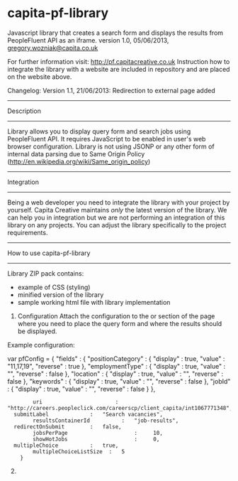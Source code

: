 capita-pf-library
================

Javascript library that creates a search form and displays the results from PeopleFluent API as an iframe.
version 1.0, 05/06/2013, gregory.wozniak@capita.co.uk

For further information visit: http://pf.capitacreative.co.uk
Instruction how to integrate the library with a website are included in repository and are placed on the website above.

Changelog:
  Version 1.1, 21/06/2013: Redirection to external page added    



* * * * * * * * * * * * * * * * 
Description
* * * * * * * * * * * * * * * * 

Library allows you to display query form and search jobs using PeopleFluent API. 
It requires JavaScript to be enabled in user's web browser configuration. 
Library is not using JSONP or any other form of internal data parsing due to Same Origin Policy (http://en.wikipedia.org/wiki/Same_origin_policy)

* * * * * * * * * * * * * * * * 
Integration
* * * * * * * * * * * * * * * * 

Being a web developer you need to integrate the library with your project by yourself. 
Capita Creative maintains *only* the latest version of the library.
We can help you in integration but we are not performing an integration of this library on any projects.
You can adjust the library specifically to the project requirements.

* * * * * * * * * * * * * * * * 
How to use capita-pf-library
* * * * * * * * * * * * * * * * 

Library ZIP pack contains:
- example of CSS (styling)
- minified version of the library
- sample working html file with library implementation


1. Configuration
Attach the configuration to the <head> or <body> section of the page where you need to place the query form and where the results should be displayed.

Example configuration:

var pfConfig = {
		"fields"	:	{   "positionCategory"	 :	{ "display" : true, "value" : "11,17,19", "reverse" : true },
  		"employmentType"	   :	{ "display" : true, "value" : "", "reverse" : false  },
		"location"			     :	{ "display" : true, "value" : "", "reverse" : false  },
		"keywords"			     :  { "display" : true, "value" : "", "reverse" : false  },
		"jobId" 			       :	{ "display" : true, "value" : "", "reverse" : false  }
							    },
							
			uri		  	              :   "http://careers.peopleclick.com/careerscp/client_capita/int1067771348",
      submitLabel             :   "Search vacancies",
			resultsContainerId 			: 	"job-results",
      redirectOnSubmit        :   false,
			jobsPerPage 				    :	  10,
			showHotJobs					    :	  0,
      multipleChoice          :   true,
			multipleChoiceListSize 	: 	5
		}		

2. 
